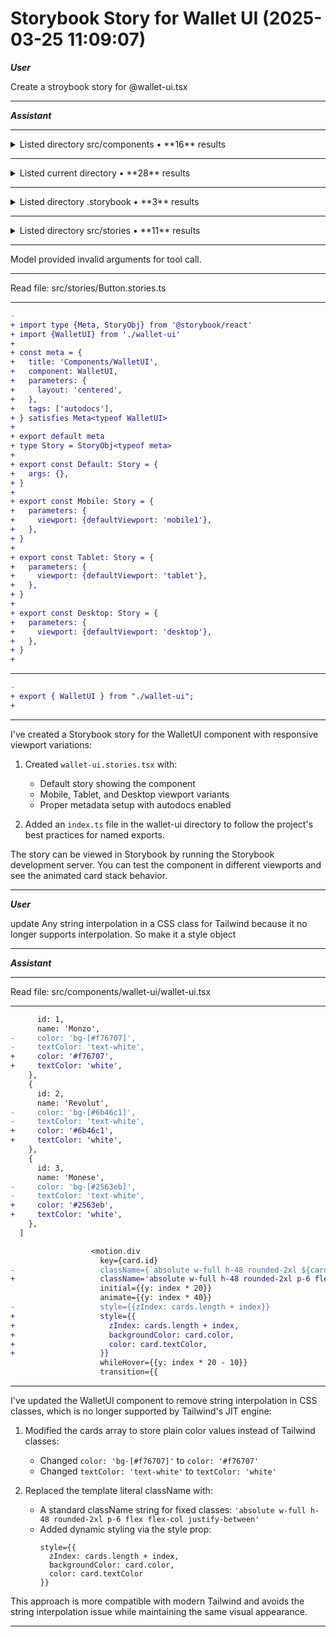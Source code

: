 <!-- Generated by SpecStory -->

# Storybook Story for Wallet UI (2025-03-25 11:09:07)

_**User**_

Create a stroybook story for @wallet-ui.tsx 

---

_**Assistant**_



---

<details>
            <summary>Listed directory src/components • **16** results</summary>
        
| Name |
|-------|
| 📁 `wallet-ui` |
| 📁 `icons` |
| 📁 `motion-primitives` |
| 📁 `progress-indicator` |
| 📁 `ui` |
| 📁 `nav` |
| 📁 `camera-permission-checker` |
| 📄 `camera-permission-checker.tsx` |
| 📁 `admin` |
| 📁 `magicui` |
| 📁 `kokonutui` |
| 📄 `home.tsx` |
| 📁 `data-table` |
| 📄 `logo.tsx` |
| 📄 `UserButton.tsx` |
| 📁 `leaderboard` |

</details>

---

<details>
            <summary>Listed current directory • **28** results</summary>
        
| Name |
|-------|
| 📁 `.git` |
| 📁 `.next` |
| 📁 `public` |
| 📄 `next.config.ts` |
| 📁 `node_modules` |
| 📄 `package.json` |
| 📄 `bun.lock` |
| 📄 `plopfile.js` |
| 📁 `plop-templates` |
| 📁 `src` |
| 📄 `.env.local` |
| 📄 `.env` |
| 📄 `CLAUDE.md` |
| 📄 `tailwind.config.ts` |
| 📄 `README.md` |
| 📁 `drizzle` |
| 📄 `eslint.config.mjs` |
| 📄 `postcss.config.mjs` |
| 📁 `scripts` |
| 📄 `.gitignore` |
| 📄 `drizzle.config.ts` |
| 📄 `GENERATORS.md` |
| 📁 `.storybook` |
| 📄 `components.json` |
| 📁 `.vercel` |
| 📁 `.cursor` |
| 📄 `tsconfig.json` |
| 📄 `next-env.d.ts` |

</details>

---

<details>
            <summary>Listed directory .storybook • **3** results</summary>
        
| Name |
|-------|
| 📄 `vitest.setup.ts` |
| 📄 `main.ts` |
| 📄 `preview.ts` |

</details>

---

<details>
            <summary>Listed directory src/stories • **11** results</summary>
        
| Name |
|-------|
| 📄 `page.css` |
| 📄 `header.css` |
| 📄 `button.css` |
| 📄 `Configure.mdx` |
| 📄 `Header.stories.ts` |
| 📄 `Button.tsx` |
| 📄 `Page.tsx` |
| 📄 `Button.stories.ts` |
| 📄 `Header.tsx` |
| 📄 `Page.stories.ts` |
| 📁 `assets` |

</details>

---

Model provided invalid arguments for tool call.

---

Read file: src/stories/Button.stories.ts

---

```diff
- 
+ import type {Meta, StoryObj} from '@storybook/react'
+ import {WalletUI} from './wallet-ui'
+ 
+ const meta = {
+   title: 'Components/WalletUI',
+   component: WalletUI,
+   parameters: {
+     layout: 'centered',
+   },
+   tags: ['autodocs'],
+ } satisfies Meta<typeof WalletUI>
+ 
+ export default meta
+ type Story = StoryObj<typeof meta>
+ 
+ export const Default: Story = {
+   args: {},
+ }
+ 
+ export const Mobile: Story = {
+   parameters: {
+     viewport: {defaultViewport: 'mobile1'},
+   },
+ }
+ 
+ export const Tablet: Story = {
+   parameters: {
+     viewport: {defaultViewport: 'tablet'},
+   },
+ }
+ 
+ export const Desktop: Story = {
+   parameters: {
+     viewport: {defaultViewport: 'desktop'},
+   },
+ }
+ 
```

---

```diff
- 
+ export { WalletUI } from "./wallet-ui";
+ 
```

---

I've created a Storybook story for the WalletUI component with responsive viewport variations:

1. Created `wallet-ui.stories.tsx` with:
   - Default story showing the component
   - Mobile, Tablet, and Desktop viewport variants
   - Proper metadata setup with autodocs enabled

2. Added an `index.ts` file in the wallet-ui directory to follow the project's best practices for named exports.

The story can be viewed in Storybook by running the Storybook development server. You can test the component in different viewports and see the animated card stack behavior.

---

_**User**_

update Any string interpolation in a CSS class for Tailwind because it no longer supports interpolation. So make it a style object 

---

_**Assistant**_



---

Read file: src/components/wallet-ui/wallet-ui.tsx

---

```diff
      id: 1,
      name: 'Monzo',
-     color: 'bg-[#f76707]',
-     textColor: 'text-white',
+     color: '#f76707',
+     textColor: 'white',
    },
    {
      id: 2,
      name: 'Revolut',
-     color: 'bg-[#6b46c1]',
-     textColor: 'text-white',
+     color: '#6b46c1',
+     textColor: 'white',
    },
    {
      id: 3,
      name: 'Monese',
-     color: 'bg-[#2563eb]',
-     textColor: 'text-white',
+     color: '#2563eb',
+     textColor: 'white',
    },
  ]
```

```diff
                  <motion.div
                    key={card.id}
-                   className={`absolute w-full h-48 rounded-2xl ${card.color} ${card.textColor} p-6 flex flex-col justify-between`}
+                   className='absolute w-full h-48 rounded-2xl p-6 flex flex-col justify-between'
                    initial={{y: index * 20}}
                    animate={{y: index * 40}}
-                   style={{zIndex: cards.length + index}}
+                   style={{
+                     zIndex: cards.length + index,
+                     backgroundColor: card.color,
+                     color: card.textColor,
+                   }}
                    whileHover={{y: index * 20 - 10}}
                    transition={{
```

---

I've updated the WalletUI component to remove string interpolation in CSS classes, which is no longer supported by Tailwind's JIT engine:

1. Modified the cards array to store plain color values instead of Tailwind classes:
   - Changed `color: 'bg-[#f76707]'` to `color: '#f76707'`
   - Changed `textColor: 'text-white'` to `textColor: 'white'`

2. Replaced the template literal className with:
   - A standard className string for fixed classes: `'absolute w-full h-48 rounded-2xl p-6 flex flex-col justify-between'`
   - Added dynamic styling via the style prop: 
     ```tsx
     style={{
       zIndex: cards.length + index,
       backgroundColor: card.color,
       color: card.textColor
     }}
     ```

This approach is more compatible with modern Tailwind and avoids the string interpolation issue while maintaining the same visual appearance.

---

